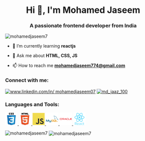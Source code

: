 <h1 align="center">Hi 👋, I'm Mohamed Jaseem</h1>
<h3 align="center">A passionate frontend developer from India</h3>

<p align="left"> <img src="https://komarev.com/ghpvc/?username=mohamedjaseem7&label=Profile%20views&color=0e75b6&style=flat" alt="mohamedjaseem7" /> </p>

- 🌱 I’m currently learning **reactjs**

- 💬 Ask me about **HTML, CSS, JS**

- 📫 How to reach me **mohamedjaseem774@gmail.com**

<h3 align="left">Connect with me:</h3>
<p align="left">
<a href="https://linkedin.com/in/www.linkedin.com/in/ mohamedjaseem07" target="blank"><img align="center" src="https://raw.githubusercontent.com/rahuldkjain/github-profile-readme-generator/master/src/images/icons/Social/linked-in-alt.svg" alt="www.linkedin.com/in/ mohamedjaseem07" height="30" width="40" /></a>
<a href="https://instagram.com/md_jaaz_100" target="blank"><img align="center" src="https://raw.githubusercontent.com/rahuldkjain/github-profile-readme-generator/master/src/images/icons/Social/instagram.svg" alt="md_jaaz_100" height="30" width="40" /></a>
</p>

<h3 align="left">Languages and Tools:</h3>
<p align="left"> <a href="https://www.w3schools.com/css/" target="_blank" rel="noreferrer"> <img src="https://raw.githubusercontent.com/devicons/devicon/master/icons/css3/css3-original-wordmark.svg" alt="css3" width="40" height="40"/> </a> <a href="https://www.w3.org/html/" target="_blank" rel="noreferrer"> <img src="https://raw.githubusercontent.com/devicons/devicon/master/icons/html5/html5-original-wordmark.svg" alt="html5" width="40" height="40"/> </a> <a href="https://developer.mozilla.org/en-US/docs/Web/JavaScript" target="_blank" rel="noreferrer"> <img src="https://raw.githubusercontent.com/devicons/devicon/master/icons/javascript/javascript-original.svg" alt="javascript" width="40" height="40"/> </a> <a href="https://www.mysql.com/" target="_blank" rel="noreferrer"> <img src="https://raw.githubusercontent.com/devicons/devicon/master/icons/mysql/mysql-original-wordmark.svg" alt="mysql" width="40" height="40"/> </a> <a href="https://www.oracle.com/" target="_blank" rel="noreferrer"> <img src="https://raw.githubusercontent.com/devicons/devicon/master/icons/oracle/oracle-original.svg" alt="oracle" width="40" height="40"/> </a> <a href="https://reactjs.org/" target="_blank" rel="noreferrer"> <img src="https://raw.githubusercontent.com/devicons/devicon/master/icons/react/react-original-wordmark.svg" alt="react" width="40" height="40"/> </a> </p>

<p><img align="left" src="https://github-readme-stats.vercel.app/api/top-langs?username=mohamedjaseem7&show_icons=true&locale=en&layout=compact" alt="mohamedjaseem7" /></p>

<p>&nbsp;<img align="center" src="https://github-readme-stats.vercel.app/api?username=mohamedjaseem7&show_icons=true&locale=en" alt="mohamedjaseem7" /></p>
